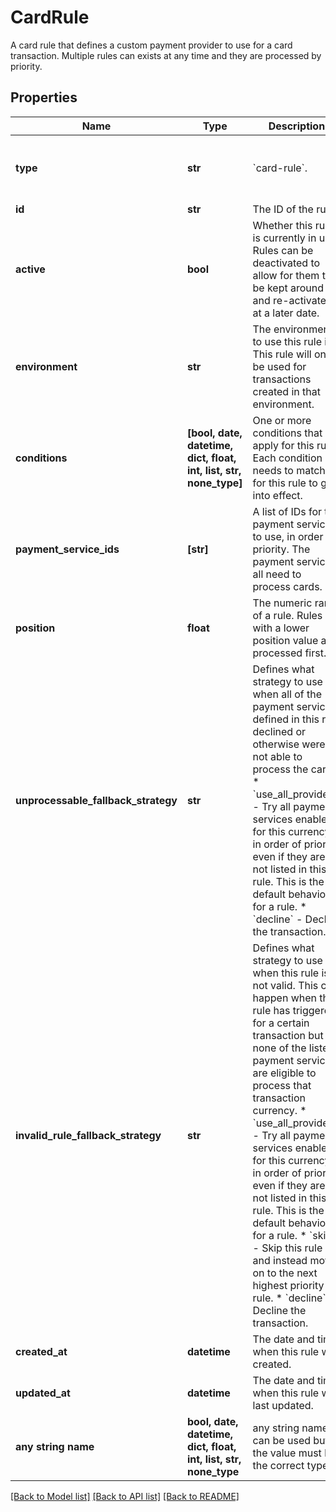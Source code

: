 # CardRule

A card rule that defines a custom payment provider to use for a card transaction. Multiple rules can exists at any time and they are processed by priority.

## Properties
Name | Type | Description | Notes
------------ | ------------- | ------------- | -------------
**type** | **str** | &#x60;card-rule&#x60;. | [optional]  if omitted the server will use the default value of "card-rule"
**id** | **str** | The ID of the rule. | [optional] 
**active** | **bool** | Whether this rule is currently in use. Rules can be deactivated to allow for them to be kept around and re-activated at a later date. | [optional] 
**environment** | **str** | The environment to use this rule in. This rule will only be used for transactions created in that environment. | [optional]  if omitted the server will use the default value of "production"
**conditions** | **[bool, date, datetime, dict, float, int, list, str, none_type]** | One or more conditions that apply for this rule. Each condition needs to match for this rule to go into effect. | [optional] 
**payment_service_ids** | **[str]** | A list of IDs for the payment services to use, in order of priority. The payment services all need to process cards. | [optional] 
**position** | **float** | The numeric rank of a rule. Rules with a lower position value are processed first. | [optional] 
**unprocessable_fallback_strategy** | **str** | Defines what strategy to use when all of the payment services defined in this rule declined or otherwise were not able to process the card.  * &#x60;use_all_providers&#x60; - Try all payment services enabled for this currency in order of priority, even if they are not listed in this rule. This is the default behaviour for a rule. * &#x60;decline&#x60; - Decline the transaction. | [optional]  if omitted the server will use the default value of "use_all_providers"
**invalid_rule_fallback_strategy** | **str** | Defines what strategy to use when this rule is not valid. This can happen when the rule has triggered for a certain transaction but none of the listed payment services are eligible to process that transaction currency.  * &#x60;use_all_providers&#x60; - Try all payment services enabled for this currency in order of priority, even if they are not listed in this rule. This is the default behaviour for a rule. * &#x60;skip&#x60; - Skip this rule and instead move on to the next highest priority rule. * &#x60;decline&#x60; - Decline the transaction. | [optional]  if omitted the server will use the default value of "use_all_providers"
**created_at** | **datetime** | The date and time when this rule was created. | [optional] 
**updated_at** | **datetime** | The date and time when this rule was last updated. | [optional] 
**any string name** | **bool, date, datetime, dict, float, int, list, str, none_type** | any string name can be used but the value must be the correct type | [optional]

[[Back to Model list]](../README.md#documentation-for-models) [[Back to API list]](../README.md#documentation-for-api-endpoints) [[Back to README]](../README.md)


